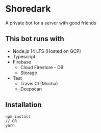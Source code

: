 # Shoredark

A private bot for a server with good friends

## This bot runs with

- Node.js 14 LTS (Hosted on GCP)
- Typescript
- Firebase
  - Cloud Firestore - DB
  - Storage
- Test
  - Travis CI (Mocha)
  - Deepscan

## Installation

```node
npm install
// OR
yarn
```
